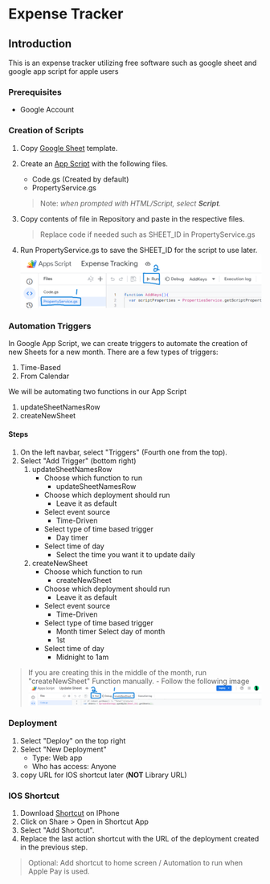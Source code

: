 # Expense Tracker

## Introduction

This is an expense tracker utilizing free software such as google sheet and google app script for apple users

### Prerequisites

- Google Account

### Creation of Scripts

1. Copy [Google Sheet](https://docs.google.com/spreadsheets/d/1ubyK8wVEwTyb_m3H7Mx2PJsOFY4h2O8FcVruWHgczRc/edit?usp=sharing)  template.

2. Create an [App Script](https://script.google.com/home/projects/create) with the following files.
    - Code\.gs (Created by default)
    - PropertyService\.gs
    > Note: *when prompted with HTML/Script, select __Script__.*

3. Copy contents of file in Repository and paste in the respective files.
    > Replace code if needed such as SHEET_ID in PropertyService\.gs

4. Run PropertyService\.gs to save the SHEET_ID for the script to use later.
    ![alt text](./Images/image-1.png)

### Automation Triggers

In Google App Script, we can create triggers to automate the creation of new Sheets for a new month. There are a few types of triggers:

1. Time-Based
2. From Calendar

We will be automating two functions in our App Script

1. updateSheetNamesRow
2. createNewSheet

#### Steps

1. On the left navbar, select "Triggers" (Fourth one from the top).
2. Select "Add Trigger" (bottom right)
    1. updateSheetNamesRow
        - Choose which function to run
            - updateSheetNamesRow
        - Choose which deployment should run
            - Leave it as default
        - Select event source
            - Time-Driven
        - Select type of time based trigger
            - Day timer
        - Select time of day
            - Select the time you want it to update daily
    2. createNewSheet
        - Choose which function to run
            - createNewSheet
        - Choose which deployment should run
            - Leave it as default
        - Select event source
            - Time-Driven
        - Select type of time based trigger
            - Month timer
        Select day of month
            - 1st
        - Select time of day
            - Midnight to 1am

> If you are creating this in the middle of the month, run "createNewSheet" Function manually.
    - Follow the following image ![alt text](./Images/image.png)

### Deployment

1. Select "Deploy" on the top right
2. Select "New Deployment"
    - Type: Web app
    - Who has access: Anyone
3. copy URL for IOS shortcut later (__NOT__ Library URL)

### IOS Shortcut

1. Download [Shortcut]("ExpenseTracker.shortcut") on IPhone
2. Click on Share > Open in Shortcut App
3. Select "Add Shortcut".
4. Replace the last action shortcut with the URL of the deployment created in the previous step.

> Optional: Add shortcut to home screen / Automation to run when Apple Pay is used.
